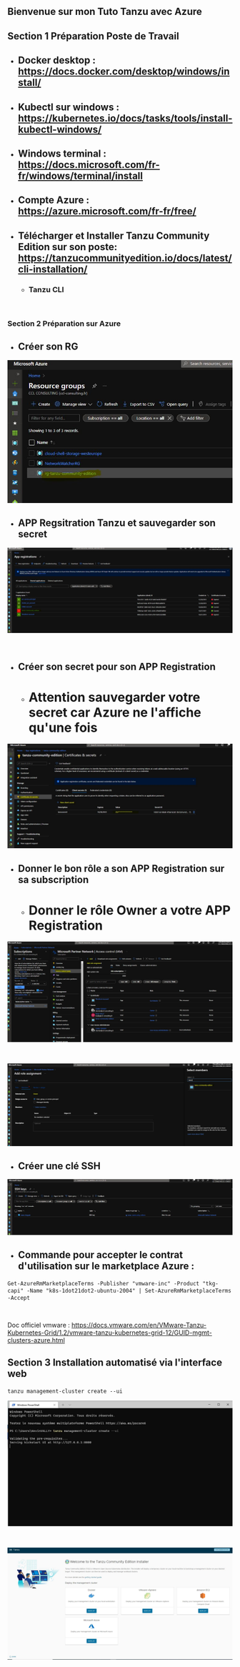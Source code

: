 ## Bienvenue sur mon Tuto Tanzu avec Azure

## Section 1 Préparation Poste de Travail

* ## Docker desktop : https://docs.docker.com/desktop/windows/install/

* ## Kubectl sur windows : https://kubernetes.io/docs/tasks/tools/install-kubectl-windows/

* ## Windows terminal : https://docs.microsoft.com/fr-fr/windows/terminal/install

* ## Compte Azure : https://azure.microsoft.com/fr-fr/free/

* ## Télécharger et Installer Tanzu Community Edition sur son poste: https://tanzucommunityedition.io/docs/latest/cli-installation/
    * ### Tanzu CLI

<br>

### Section 2 Préparation sur Azure

* ## Créer son RG 

![Screenshot](./screenshots_tutos/install_tanzu_azure_4.JPG)

* ## APP Regsitration Tanzu et sauvegarder son secret

![Screenshot](./screenshots_tutos/install_tanzu_azure_3.JPG)

<br>

* ## Créer son secret pour son APP Registration
    * # Attention sauvegarder votre secret car Azure ne l'affiche qu'une fois

![Screenshot](./screenshots_tutos/install_tanzu_azure_7.JPG)

* ## Donner le bon rôle a son APP Registration sur sa subscription
    * # Donner le rôle Owner a votre APP Registration

![Screenshot](./screenshots_tutos/install_tanzu_azure_8.JPG)

<br>

![Screenshot](./screenshots_tutos/install_tanzu_azure_9.JPG)

* ## Créer une clé SSH

![Screenshot](./screenshots_tutos/install_tanzu_azure_6.JPG)

* ## Commande pour accepter le contrat d'utilisation sur le marketplace Azure : 

```
Get-AzureRmMarketplaceTerms -Publisher "vmware-inc" -Product "tkg-capi" -Name "k8s-1dot21dot2-ubuntu-2004" | Set-AzureRmMarketplaceTerms -Accept
```

<br>

Doc officiel vmware : https://docs.vmware.com/en/VMware-Tanzu-Kubernetes-Grid/1.2/vmware-tanzu-kubernetes-grid-12/GUID-mgmt-clusters-azure.html

## Section 3 Installation automatisé via l'interface web

```
tanzu management-cluster create --ui
```

![Screenshot](./screenshots_tutos/install_tanzu_azure_1.JPG)

<br>

![Screenshot](./screenshots_tutos/install_tanzu_azure_2.JPG)

<br>


